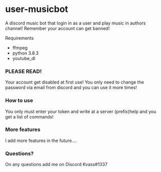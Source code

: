 # user-musicbot
A discord music bot that login in as a user and play music in authors channel! Remember your account can get banned!

Requirements
- ffmpeg
- python 3.8.3
- youtube_dl

### PLEASE READ!
Your account get disabled at first use! You only need to change the password via email from discord and you can use it more times!

### How to use
You only must enter your token and write at a server (prefix)help and you get a list of commands!

### More features
I add more features in the future....

### Questions?

On any questions add me on Discord Kvass#1337
